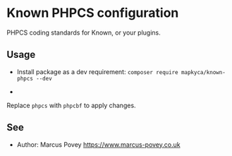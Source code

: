 # Known PHPCS configuration

PHPCS coding standards for Known, or your plugins.

## Usage

* Install package as a dev requirement: ``` composer require mapkyca/known-phpcs --dev ```
* ```vendor/squizlabs/php_codesniffer/bin/phpcs --standard=configuration.xml --extensions=php  /path/to/your/file_or_directory

Replace ```phpcs``` with ```phpcbf``` to apply changes.


## See

* Author: Marcus Povey <https://www.marcus-povey.co.uk>

